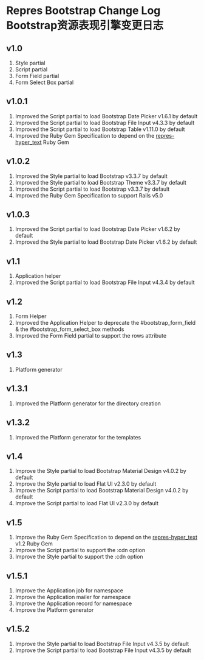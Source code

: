 # Repres Bootstrap Change Log Bootstrap资源表现引擎变更日志

## v1.0
1. Style partial
2. Script partial
3. Form Field partial
4. Form Select Box partial

## v1.0.1
1. Improved the Script partial to load Bootstrap Date Picker v1.6.1 by default
2. Improved the Script partial to load Bootstrap File Input v4.3.3 by default
3. Improved the Script partial to load Bootstrap Table v1.11.0 by default
4. Improved the Ruby Gem Specification to depend on the [repres-hyper_text](https://github.com/topbitdu/repres-hyper_text) Ruby Gem

## v1.0.2
1. Improved the Style partial to load Bootstrap v3.3.7 by default
2. Improved the Style partial to load Bootstrap Theme v3.3.7 by default
3. Improved the Script partial to load Bootstrap v3.3.7 by default
4. Improved the Ruby Gem Specification to support Rails v5.0

## v1.0.3
1. Improved the Script partial to load Bootstrap Date Picker v1.6.2 by default
2. Improved the Style partial to load Bootstrap Date Picker v1.6.2 by default

## v1.1
1. Application helper
2. Improved the Script partial to load Bootstrap File Input v4.3.4 by default

## v1.2
1. Form Helper
2. Improved the Application Helper to deprecate the #bootstrap_form_field & the #bootstrap_form_select_box methods
3. Improved the Form Field partial to support the rows attribute

## v1.3
1. Platform generator

## v1.3.1
1. Improved the Platform generator for the directory creation

## v1.3.2
1. Improved the Platform generator for the templates

## v1.4
1. Improve the Style partial to load Bootstrap Material Design v4.0.2 by default
2. Improve the Style partial to load Flat UI v2.3.0 by default
3. Improve the Script partial to load Bootstrap Material Design v4.0.2 by default
4. Improve the Script partial to load Flat UI v2.3.0 by default

## v1.5
1. Improve the Ruby Gem Specification to depend on the [repres-hyper_text](https://github.com/topbitdu/repres-hyper_text) v1.2 Ruby Gem
2. Improve the Script partial to support the :cdn option
3. Improve the Style partial to support the :cdn option

## v1.5.1
1. Improve the Application job for namespace
2. Improve the Application mailer for namespace
3. Improve the Application record for namespace
4. Improve the Platform generator

## v1.5.2
1. Improve the Style partial to load Bootstrap File Input v4.3.5 by default
2. Improve the Script partial to load Bootstrap File Input v4.3.5 by default
